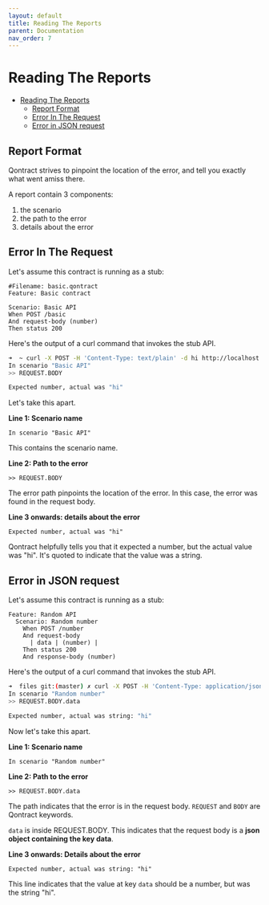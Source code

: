 ```yaml
---
layout: default
title: Reading The Reports
parent: Documentation
nav_order: 7
---
```

Reading The Reports
===================

- [Reading The Reports](#reading-the-reports)
  - [Report Format](#report-format)
  - [Error In The Request](#error-in-the-request)
  - [Error in JSON request](#error-in-json-request)

## Report Format

Qontract strives to pinpoint the location of the error, and tell you exactly what went amiss there.

A report contain 3 components:
1. the scenario
2. the path to the error
3. details about the error

## Error In The Request

Let's assume this contract is running as a stub:

```gherkin
#Filename: basic.qontract
Feature: Basic contract

Scenario: Basic API
When POST /basic
And request-body (number)
Then status 200
```

Here's the output of a curl command that invokes the stub API.

```bash
➜  ~ curl -X POST -H 'Content-Type: text/plain' -d hi http://localhost:9000/basic
In scenario "Basic API"
>> REQUEST.BODY

Expected number, actual was "hi"
```

Let's take this apart.

**Line 1: Scenario name**

```
In scenario "Basic API"
```

This contains the scenario name.

**Line 2: Path to the error**

```
>> REQUEST.BODY
```

The error path pinpoints the location of the error. In this case, the error was found in the request body.

**Line 3 onwards: details about the error**

```
Expected number, actual was "hi"
```

Qontract helpfully tells you that it expected a number, but the actual value was "hi". It's quoted to indicate that the value was a string.

## Error in JSON request

Let's assume this contract is running as a stub:

```gherkin
Feature: Random API
  Scenario: Random number
    When POST /number
    And request-body
      | data | (number) |
    Then status 200
    And response-body (number)
```

Here's the output of a curl command that invokes the stub API.

```bash
➜  files git:(master) ✗ curl -X POST -H 'Content-Type: application/json' -d '{"data": "hi"}' http://localhost:9000/number
In scenario "Random number"
>> REQUEST.BODY.data

Expected number, actual was string: "hi"
```

Now let's take this apart.

**Line 1: Scenario name**

```
In scenario "Random number"
```

**Line 2: Path to the error**

```
>> REQUEST.BODY.data
```

The path indicates that the error is in the request body. `REQUEST` and `BODY` are Qontract keywords.

`data` is inside REQUEST.BODY. This indicates that the request body is a **json object containing the key data**.

**Line 3 onwards: Details about the error**

```
Expected number, actual was string: "hi"
```

This line indicates that the value at key `data` should be a number, but was the string "hi".
